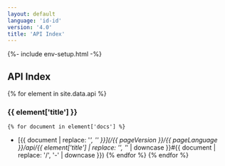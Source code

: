 ```yaml
---
layout: default
language: 'id-id'
version: '4.0'
title: 'API Index'
---
```

{%- include env-setup.html -%}
## API Index
{% for element in site.data.api %}
### {{ element['title'] }}
    {% for document in element['docs'] %}
* [{{ document | replace: '_', '\' }}](/{{ pageVersion }}/{{ pageLanguage }}/api/{{ element['title'] | replace: '\', '_' | downcase }}#{{ document | replace: '/', '-' | downcase }})
    {% endfor %}
{% endfor %}
